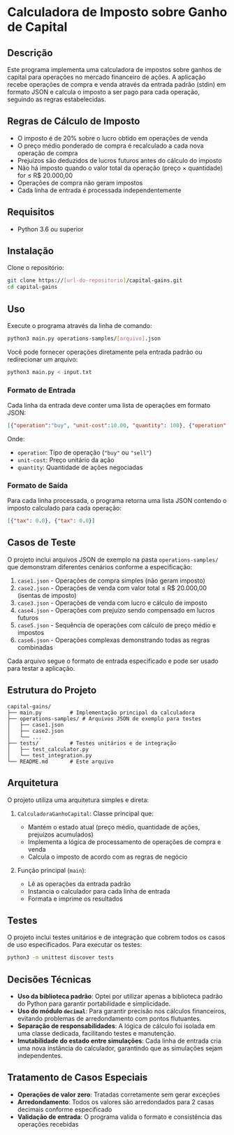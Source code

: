 # Calculadora de Imposto sobre Ganho de Capital

## Descrição

Este programa implementa uma calculadora de impostos sobre ganhos de capital para operações no mercado financeiro de ações. A aplicação recebe operações de compra e venda através da entrada padrão (stdin) em formato JSON e calcula o imposto a ser pago para cada operação, seguindo as regras estabelecidas.

## Regras de Cálculo de Imposto

- O imposto é de 20% sobre o lucro obtido em operações de venda
- O preço médio ponderado de compra é recalculado a cada nova operação de compra
- Prejuízos são deduzidos de lucros futuros antes do cálculo do imposto
- Não há imposto quando o valor total da operação (preço × quantidade) for ≤ R$ 20.000,00
- Operações de compra não geram impostos
- Cada linha de entrada é processada independentemente

## Requisitos

- Python 3.6 ou superior


## Instalação

Clone o repositório:

```bash
git clone https://[url-do-repositorio]/capital-gains.git
cd capital-gains
```

## Uso

Execute o programa através da linha de comando:

```bash
python3 main.py operations-samples/[arquivo].json
```

Você pode fornecer operações diretamente pela entrada padrão ou redirecionar um arquivo:

```bash
python3 main.py < input.txt
```

### Formato de Entrada

Cada linha da entrada deve conter uma lista de operações em formato JSON:

```json
[{"operation":"buy", "unit-cost":10.00, "quantity": 100}, {"operation":"sell", "unit-cost":15.00, "quantity": 50}]
```

Onde:
- `operation`: Tipo de operação (`"buy"` ou `"sell"`)
- `unit-cost`: Preço unitário da ação
- `quantity`: Quantidade de ações negociadas

### Formato de Saída

Para cada linha processada, o programa retorna uma lista JSON contendo o imposto calculado para cada operação:

```json
[{"tax": 0.0}, {"tax": 0.0}]
```

## Casos de Teste

O projeto inclui arquivos JSON de exemplo na pasta `operations-samples/` que demonstram diferentes cenários conforme a especificação:

1. `case1.json` - Operações de compra simples (não geram imposto)
2. `case2.json` - Operações de venda com valor total ≤ R$ 20.000,00 (isentas de imposto)
3. `case3.json` - Operações de venda com lucro e cálculo de imposto
4. `case4.json` - Operações com prejuízo sendo compensado em lucros futuros
5. `case5.json` - Sequência de operações com cálculo de preço médio e impostos
6. `case6.json` - Operações complexas demonstrando todas as regras combinadas

Cada arquivo segue o formato de entrada especificado e pode ser usado para testar a aplicação.

## Estrutura do Projeto

```
capital-gains/
├── main.py         # Implementação principal da calculadora
├── operations-samples/ # Arquivos JSON de exemplo para testes
│   ├── case1.json
│   ├── case2.json
│   └── ...
├── tests/          # Testes unitários e de integração
│   ├── test_calculator.py
│   └── test_integration.py
└── README.md       # Este arquivo
```

## Arquitetura

O projeto utiliza uma arquitetura simples e direta:

1. `CalculadoraGanhoCapital`: Classe principal que:
   - Mantém o estado atual (preço médio, quantidade de ações, prejuízos acumulados)
   - Implementa a lógica de processamento de operações de compra e venda
   - Calcula o imposto de acordo com as regras de negócio

2. Função principal (`main`):
   - Lê as operações da entrada padrão
   - Instancia o calculador para cada linha de entrada
   - Formata e imprime os resultados

## Testes

O projeto inclui testes unitários e de integração que cobrem todos os casos de uso especificados. Para executar os testes:

```bash
python3 -m unittest discover tests
```

## Decisões Técnicas

- **Uso da biblioteca padrão**: Optei por utilizar apenas a biblioteca padrão do Python para garantir portabilidade e simplicidade.
- **Uso do módulo `decimal`**: Para garantir precisão nos cálculos financeiros, evitando problemas de arredondamento com pontos flutuantes.
- **Separação de responsabilidades**: A lógica de cálculo foi isolada em uma classe dedicada, facilitando testes e manutenção.
- **Imutabilidade do estado entre simulações**: Cada linha de entrada cria uma nova instância do calculador, garantindo que as simulações sejam independentes.

## Tratamento de Casos Especiais

- **Operações de valor zero**: Tratadas corretamente sem gerar exceções
- **Arredondamento**: Todos os valores são arredondados para 2 casas decimais conforme especificado
- **Validação de entrada**: O programa valida o formato e consistência das operações recebidas